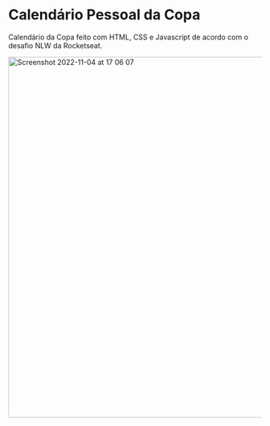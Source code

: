 <h1>Calendário Pessoal da Copa</h1>


Calendário da Copa feito com HTML, CSS e Javascript de acordo com o desafio NLW da Rocketseat.

<img width="718" alt="Screenshot 2022-11-04 at 17 06 07" src="https://user-images.githubusercontent.com/76886345/200065303-8f6b812b-ccc2-40b6-b16b-2d59f99d12b9.png">

